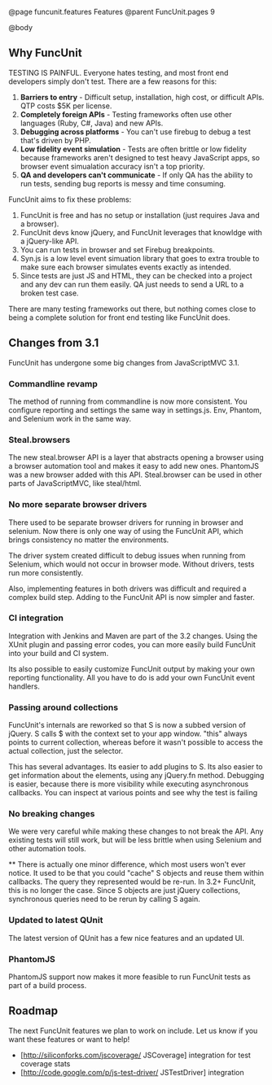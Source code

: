 @page funcunit.features Features
@parent FuncUnit.pages 9

@body
## Why FuncUnit

TESTING IS PAINFUL.  Everyone hates testing, and most front end developers simply don't test.  There 
are a few reasons for this:

1. **Barriers to entry** - Difficult setup, installation, high cost, or difficult APIs.  QTP costs $5K per license.
2. **Completely foreign APIs** - Testing frameworks often use other languages (Ruby, C#, Java) and new APIs.
3. **Debugging across platforms** - You can't use firebug to debug a test that's driven by PHP.
4. **Low fidelity event simulation** - Tests are often brittle or low fidelity because frameworks aren't designed to test heavy JavaScript apps, so 
browser event simualation accuracy isn't a top priority.
5. **QA and developers can't communicate** - If only QA has the ability to run tests, sending bug reports is messy and time consuming.

FuncUnit aims to fix these problems:

1. FuncUnit is free and has no setup or installation (just requires Java and a browser). 
2. FuncUnit devs know jQuery, and FuncUnit leverages that knowldge with a jQuery-like API.
3. You can run tests in browser and set Firebug breakpoints.
4. Syn.js is a low level event simuation library that goes to extra trouble to make sure each browser simulates events exactly as intended.
5. Since tests are just JS and HTML, they can be checked into a project and any dev can run them easily.  QA just needs to send a URL to a broken 
test case.

There are many testing frameworks out there, but nothing comes close to being a complete solution for front end testing like FuncUnit does.

## Changes from 3.1

FuncUnit has undergone some big changes from JavaScriptMVC 3.1.

### Commandline revamp

The method of running from commandline is now more consistent. You configure reporting and settings the same 
way in settings.js.  Env, Phantom, and Selenium work in the same way.

### Steal.browsers

The new steal.browser API is a layer that abstracts opening a browser using a browser automation tool and 
makes it easy to add new ones.  PhantomJS was a new browser added with this API. Steal.browser can be used in 
other parts of JavaScriptMVC, like steal/html.

### No more separate browser drivers

There used to be separate browser drivers for running in browser and selenium. Now there is only one way of 
using the FuncUnit API, which brings consistency no matter the environments.

The driver system created difficult to debug issues when running from Selenium, which would not occur in 
browser mode. Without drivers, tests run more consistently.

Also, implementing features in both drivers was difficult and required a complex build step. Adding 
to the FuncUnit API is now simpler and faster.

### CI integration

Integration with Jenkins and Maven are part of the 3.2 changes. Using the XUnit plugin and passing error 
codes, you can more easily build FuncUnit into your build and CI system.

Its also possible to easily customize FuncUnit output by making your own reporting functionality. All you have 
to do is add your own FuncUnit event handlers.

### Passing around collections

FuncUnit's internals are reworked so that S is now a subbed version of jQuery.  S calls $ with the context 
set to your app window. "this" always points to current collection, whereas before it wasn't possible to access 
the actual collection, just the selector.

This has several advantages. Its easier to add plugins to S.  Its also easier to get information about 
the elements, using any jQuery.fn method.  Debugging is easier, because there is more visibility while 
executing asynchronous callbacks.  You can inspect at various points and see why the test is failing

### No breaking changes

We were very careful while making these changes to not break the API.  Any existing tests will still 
work, but will be less brittle when using Selenium and other automation tools.

** There is actually one minor difference, which most users won't ever notice. It used to be that you could 
"cache" S objects and reuse them within callbacks.  The query they represented would be re-run.  In 3.2+ FuncUnit, 
this is no longer the case.  Since S objects are just jQuery collections, synchronous queries need to be rerun by 
calling S again.

### Updated to latest QUnit

The latest version of QUnit has a few nice features and an updated UI.

### PhantomJS

PhantomJS support now makes it more feasible to run FuncUnit tests as part of a build process.

## Roadmap

The next FuncUnit features we plan to work on include. Let us know if you want these features or want to help!

* [http://siliconforks.com/jscoverage/ JSCoverage] integration for test coverage stats
* [http://code.google.com/p/js-test-driver/ JSTestDriver] integration